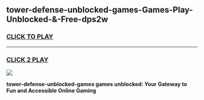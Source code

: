 
## tower-defense-unblocked-games-Games-Play-Unblocked-&-Free-dps2w
<h3>
<a href="https://premium76.site?title=tower-defense-unblocked-games&ref=24A">CLICK TO PLAY</a></h3>
<hr>

<h3>
<a href="https://premium76.site?title=tower-defense-unblocked-games&ref=24A">CLICK 2 PLAY</a>
  
</h3>

<a href="https://premium76.site?title=tower-defense-unblocked-games&ref=24A"><img src="https://clearcache.store/games.png"></a>


**tower-defense-unblocked-games games unblocked: Your Gateway to Fun and Accessible Online Gaming**
